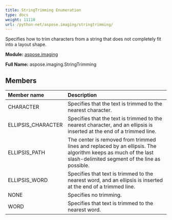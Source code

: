 ```yaml
---
title: StringTrimming Enumeration
type: docs
weight: 11110
url: /python-net/aspose.imaging/stringtrimming/
---
```


Specifies how to trim characters from a string that does not completely fit into a layout shape.

**Module:** [aspose.imaging](/imaging/python-net/aspose.imaging/)

**Full Name:** aspose.imaging.StringTrimming

## **Members**
| **Member name** | **Description** |
| :- | :- |
| CHARACTER | Specifies that the text is trimmed to the nearest character. |
| ELLIPSIS_CHARACTER | Specifies that the text is trimmed to the nearest character, and an ellipsis is inserted at the end of a trimmed line. |
| ELLIPSIS_PATH | The center is removed from trimmed lines and replaced by an ellipsis. The algorithm keeps as much of the last slash-delimited segment of the line as possible. |
| ELLIPSIS_WORD | Specifies that text is trimmed to the nearest word, and an ellipsis is inserted at the end of a trimmed line. |
| NONE | Specifies no trimming. |
| WORD | Specifies that text is trimmed to the nearest word. |
